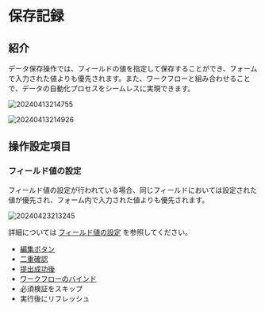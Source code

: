 # 保存記録

## 紹介

データ保存操作では、フィールドの値を指定して保存することができ、フォームで入力された値よりも優先されます。また、ワークフローと組み合わせることで、データの自動化プロセスをシームレスに実現できます。

![20240413214755](https://static-docs.nocobase.com/20240413214755.png)

![20240413214926](https://static-docs.nocobase.com/20240413214926.png)

## 操作設定項目

### フィールド値の設定

フィールド値の設定が行われている場合、同じフィールドにおいては設定された値が優先され、フォーム内で入力された値よりも優先されます。

![20240423213245](https://static-docs.nocobase.com/20240423213245.png)

詳細については [フィールド値の設定](/handbook/ui/actions/action-settings/assign-value) を参照してください。

- [編集ボタン](/handbook/ui/actions/action-settings/edit-button)
- [二重確認](/handbook/ui/actions/action-settings/double-check)
- [提出成功後](/handbook/ui/actions/action-settings/after-successful)
- [ワークフローのバインド](/handbook/ui/actions/action-settings/bind-workflow)
- 必須検証をスキップ
- 実行後にリフレッシュ

